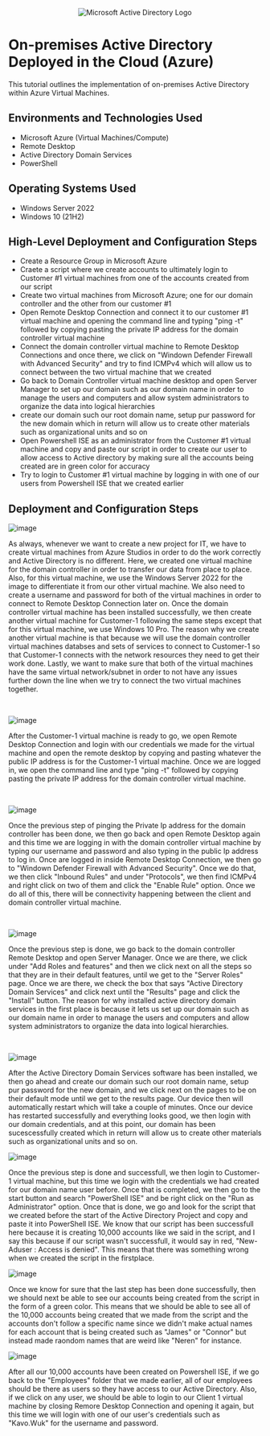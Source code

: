 <p align="center">
<img src="https://i.imgur.com/pU5A58S.png" alt="Microsoft Active Directory Logo"/>
</p>

<h1>On-premises Active Directory Deployed in the Cloud (Azure)</h1>
This tutorial outlines the implementation of on-premises Active Directory within Azure Virtual Machines.<br />


<h2>Environments and Technologies Used</h2>

- Microsoft Azure (Virtual Machines/Compute)
- Remote Desktop
- Active Directory Domain Services
- PowerShell

<h2>Operating Systems Used </h2>

- Windows Server 2022
- Windows 10 (21H2)

<h2>High-Level Deployment and Configuration Steps</h2>

- Create a Resource Group in Microsoft Azure
- Craete a script where we create accounts to ultimately login to Customer #1 virtual machines from one of the accounts created from our script
- Create two virtual machines from Microsoft Azure; one for our domain controller and the other from our customer #1
- Open Remote Desktop Connection and connect it to our customer #1 virtual machine and opening the command line and typing "ping -t" followed by copying pasting the private IP address for the domain controller virtual machine
- Connect the domain controller virtual machine to Remote Desktop Connections and once there, we click on "Windown Defender Firewall with Advanced Security" and try to find 
ICMPv4 which will allow us to connect between the two virtual machine that we created
- Go back to Domain Controller virtual machine desktop and open Server Manager to set up our domain such as our domain name in order to manage the users and computers and allow system administrators to organize the data into logical hierarchies
- create our domain such our root domain name, setup pur password for the new domain which in return will allow us to create other materials such as organizational units and so on
- Open Powershell ISE as an administrator from the Customer #1 virtual machine and copy and paste our script in order to create our user to allow access to Active directory by making sure all the accounts being created are in green color for accuracy
- Try to login to Customer #1 virtual machine by logging in with one of our users from Powershell ISE that we created earlier
<h2>Deployment and Configuration Steps</h2>

<p>
</p>
<p>

  ![image](https://github.com/amoh2487/configure-ad/assets/148664179/c074ff12-acc3-4f4c-a40e-0770b0325335)
  

As always, whenever we want to create a new project for IT, we have to create virtual machines from Azure Studios in order to do the work correctly and Active Directory is no different. Here, we created one virtual machine for the domain controller in order to transfer our data from place to place. Also, for this virtual machine, we use the Windows Server 2022 for the image to differentiate it from our other virtual machine. We also need to create a username and password for both of the virtual machines in order to connect to Remote Desktop Connection later on. Once the domain controller virtual machine has been installed successfully, we then create another virtual machine for Customer-1 following the same steps except that for this virtual machine, we use Windows 10 Pro. The reason why we create another virtual machine is that because we will use the domain controller virtual machines databses and sets of services to connect to Customer-1 so that Customer-1 connects with the network resources they need to get their work done. Lastly, we want to make sure that both of the virtual machines have the same virtual network/subnet in order to not have any issues further down the line when we try to connect the two virtual machines together.
</p>
<br />

<p>
</p>
<p>
  
![image](https://github.com/amoh2487/configure-ad/assets/148664179/5629cb31-0fbc-4340-91e3-d0a15637a873)

  
After the Customer-1 virtual machine is ready to go, we open Remote Desktop Connection and login with our credentials we made for the virtual machine and open the remote desktop by copying and pasting whatever the public IP address is for the Customer-1 virtual machine. Once we are logged in, we open the command line and type "ping -t" followed by copying pasting the private IP address for the domain controller virtual machine.
</p>
<br />

<p>
</p>
<p>
  
![image](https://github.com/amoh2487/configure-ad/assets/148664179/a28f4f0f-324e-458c-8c81-f94c94d9da7a)

  
Once the previous step of pinging the Private Ip address for the domain controller has been done, we then go back and open Remote Desktop again and this time we are logging in with the domain controller virtual machine by typing our username and password and also typing in the public Ip address to log in. Once are logged in inside Remote Desktop Connection, we then go to "Windown Defender Firewall with Advanced Security". Once we do that, we then click "Inbound Rules" and under "Protocols", we then find ICMPv4 and right click on two of them and click the "Enable Rule" option. Once we do all of this, there will be connectivity happening between the client and domain controller virtual machine.
</p>
<br />

<p>
</p>
<p>

![image](https://github.com/amoh2487/configure-ad/assets/148664179/81e8d2c5-aa46-4300-9ca3-e239c4d0f6e5)


Once the previous step is done, we go back to the domain controller Remote Desktop and open Server Manager. Once we are there, we click under "Add Roles and features" and then we click next on all the steps so that they are in their default features, until we get to the "Server Roles" page. Once we are there, we check the box that says "Active Directory Domain Services" and click next until the "Results" page and click the "Install" button. The reason for why installed active directory domain services in the first place is because it lets us set up our domain such as our domain name in order to manage the users and computers and allow system administrators to organize the data into logical hierarchies.
</p>
<br />

<p>
</p>
<p>

![image](https://github.com/amoh2487/configure-ad/assets/148664179/40e61928-8835-4504-aa30-11d97b1022f9)



After the Active Directory Domain Services software has been installed, we then go ahead and create our domain such our root domain name, setup pur password for the new domain, and we click next on the pages to be on their default mode until we get to the results page. Our device then will automatically restart which will take a couple of minutes. Once our device has restarted successfully and everything looks good, we then login with our domain credentials, and at this point, our domain has been sucescessfully created which in return will allow us to create other materials such as organizational units and so on.
</p>
</p>

<p>
</p>
<p>

![image](https://github.com/amoh2487/configure-ad/assets/148664179/79549ff9-fa22-4c33-9ea5-b14f92f307b2)


Once the previous step is done and successfull, we then login to Customer-1 virtual machine, but this time we login with the credentials we had created for our domain name user before. Once that is completed, we then go to the start button and search "PowerShell ISE" and be right click on the "Run as Administrator" option. Once that is done, we go and look for the script that we created before the start of the Active Directory Project and copy and paste it into PowerShell ISE. We know that our script has been successfull here because it is creating 10,000 accounts like we said in the script, and I say this because if our script wasn't successfull, it would say in red, "New-Aduser : Access is denied". This means that there was something wrong when we created the script in the firstplace.
</p>
</p>

<p>
</p>
<p>

![image](https://github.com/amoh2487/configure-ad/assets/148664179/46d0ee21-5ad2-4129-9804-afd9ffdda89b)


Once we know for sure that the last step has been done successfully, then we should next be able to see our accounts being created from the script in the form of a green color. This means that we should be able to see all of the 10,000 accounts being created that we made from the script and the accounts don't follow a specific name since we didn't make actual names for each account that is being created such as "James" or "Connor" but instead made raondom names that are weird like "Neren" for instance.
</p>
</p>

<p>
</p>
<p>

![image](https://github.com/amoh2487/configure-ad/assets/148664179/834b6a57-6a3f-4658-91f5-62ef1f680a44)


After all our 10,000 accounts have been created on Powershell ISE, if we go back to the "Employees" folder that we made earlier, all of our employees should be there as users so they have access to our Active Directory. Also, if we click on any user, we should be able to login to our Client 1 virtual machine by closing Remore Desktop Connection and opening it again, but this time we will login with one of our user's credentials such as "Kavo.Wuk" for the username and password.
